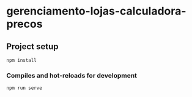 # gerenciamento-lojas-calculadora-precos

## Project setup
```
npm install
```

### Compiles and hot-reloads for development
```
npm run serve
```
